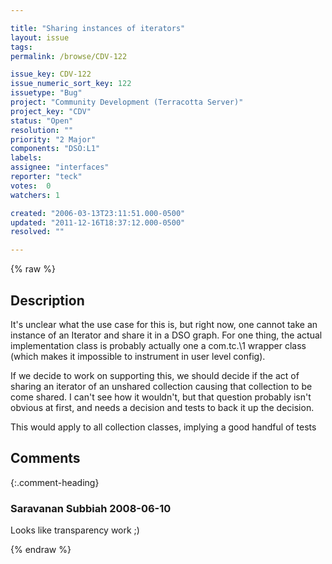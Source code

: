 ```yaml
---

title: "Sharing instances of iterators"
layout: issue
tags: 
permalink: /browse/CDV-122

issue_key: CDV-122
issue_numeric_sort_key: 122
issuetype: "Bug"
project: "Community Development (Terracotta Server)"
project_key: "CDV"
status: "Open"
resolution: ""
priority: "2 Major"
components: "DSO:L1"
labels: 
assignee: "interfaces"
reporter: "teck"
votes:  0
watchers: 1

created: "2006-03-13T23:11:51.000-0500"
updated: "2011-12-16T18:37:12.000-0500"
resolved: ""

---
```




{% raw %}



## Description

<div markdown="1" class="description">

It's unclear what the use case for this is, but right now, one cannot take an instance of an Iterator and share it in a DSO graph. For one thing, the actual implementation class is probably actually one a com.tc.\1 wrapper class (which makes it impossible to instrument in user level config).

If we decide to work on supporting this, we should decide if the act of sharing an iterator of an unshared collection causing that collection to be come shared. I can't see how it wouldn't, but that question probably isn't obvious at first, and needs a decision and tests to back it up the decision. 

This would apply to all collection classes, implying a good handful of tests


</div>

## Comments


{:.comment-heading}
### **Saravanan Subbiah** <span class="date">2008-06-10</span>

<div markdown="1" class="comment">

Looks like transparency work ;)

</div>



{% endraw %}
